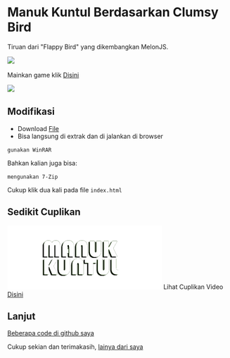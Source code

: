 Manuk Kuntul Berdasarkan Clumsy Bird
===========

Tiruan dari "Flappy Bird" yang dikembangkan MelonJS.

![](https://play-lh.googleusercontent.com/LRKrmyhrkVDTLdng_IeLDRqPAFoRhXCM4GaOTvkOGKeMW3lyS2wpDxfbUiRcbT4ftk4=w2560-h1440-rw)

Mainkan game klik [Disini](https://play.google.com/store/apps/details?id=com.h4nd1.manuk.kuntul.game.id)

![](https://handimanny.github.io/kuntul/data/img/touch-icon-iphone-retina.png)

## Modifikasi

- Download [File](https://handimanny.github.io/kuntul/)
- Bisa langsung di extrak dan di jalankan di browser

```
gunakan WinRAR
```

Bahkan kalian juga bisa:

```
mengunakan 7-Zip
```

Cukup klik dua kali pada file `index.html`

## Sedikit Cuplikan

![](https://github.com/handimanny/handimanny.github.io/blob/main/kuntul/data/img/logo.png)
Lihat Cuplikan Video [Disini](https://www.youtube.com/watch?v=uOB6m8rmt-c)

## Lanjut

[Beberapa code di github saya](https://github.com/handimanny/)

Cukup sekian dan terimakasih, [lainya dari saya](https://handimanny.github.io/)
